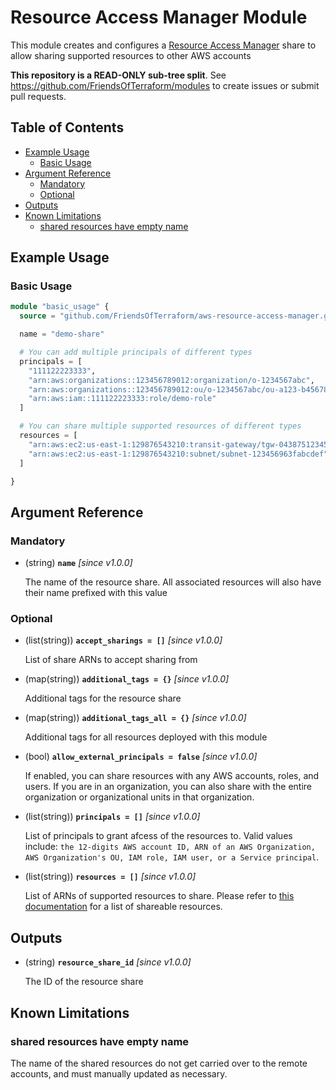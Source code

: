 # Resource Access Manager Module

This module creates and configures a [Resource Access Manager](https://aws.amazon.com/ram/) share to allow sharing supported resources to other AWS accounts

**This repository is a READ-ONLY sub-tree split**. See https://github.com/FriendsOfTerraform/modules to create issues or submit pull requests.

## Table of Contents

- [Example Usage](#example-usage)
    - [Basic Usage](#basic-usage)
- [Argument Reference](#argument-reference)
    - [Mandatory](#mandatory)
    - [Optional](#optional)
- [Outputs](#outputs)
- [Known Limitations](#known-limitations)
    - [shared resources have empty name](#shared-resources-have-empty-name)

## Example Usage

### Basic Usage

```terraform
module "basic_usage" {
  source = "github.com/FriendsOfTerraform/aws-resource-access-manager.git?ref=v1.0.0"

  name = "demo-share"

  # You can add multiple principals of different types
  principals = [
    "111122223333",                                                         # AWS account ID
    "arn:aws:organizations::123456789012:organization/o-1234567abc",        # AWS Organization
    "arn:aws:organizations::123456789012:ou/o-1234567abc/ou-a123-b4567890", # AWS Organization's OU
    "arn:aws:iam::111122223333:role/demo-role"                              # IAM role
  ]

  # You can share multiple supported resources of different types
  resources = [
    "arn:aws:ec2:us-east-1:129876543210:transit-gateway/tgw-04387512345abcdef", # transit gateway
    "arn:aws:ec2:us-east-1:129876543210:subnet/subnet-123456963fabcdef"         # VPC subnet
  ]

}
```

## Argument Reference

### Mandatory

- (string) **`name`** _[since v1.0.0]_

    The name of the resource share. All associated resources will also have their name prefixed with this value

### Optional

- (list(string)) **`accept_sharings = []`** _[since v1.0.0]_

    List of share ARNs to accept sharing from

- (map(string)) **`additional_tags = {}`** _[since v1.0.0]_

    Additional tags for the resource share

- (map(string)) **`additional_tags_all = {}`** _[since v1.0.0]_

    Additional tags for all resources deployed with this module

- (bool) **`allow_external_principals = false`** _[since v1.0.0]_

    If enabled, you can share resources with any AWS accounts, roles, and users. If you are in an organization, you can also share with the entire organization or organizational units in that organization.

- (list(string)) **`principals = []`** _[since v1.0.0]_

    List of principals to grant afcess of the resources to. Valid values include: `the 12-digits AWS account ID, ARN of an AWS Organization, AWS Organization's OU, IAM role, IAM user, or a Service principal`.

- (list(string)) **`resources = []`** _[since v1.0.0]_

    List of ARNs of supported resources to share. Please refer to [this documentation][ram-shareable-resources] for a list of shareable resources.

## Outputs

- (string) **`resource_share_id`** _[since v1.0.0]_

    The ID of the resource share

## Known Limitations

### shared resources have empty name

The name of the shared resources do not get carried over to the remote accounts, and must manually updated as necessary.

[ram-shareable-resources]:https://docs.aws.amazon.com/ram/latest/userguide/shareable.html

